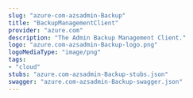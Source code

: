```yaml
---
slug: "azure-com-azsadmin-Backup"
title: "BackupManagementClient"
provider: "azure.com"
description: "The Admin Backup Management Client."
logo: "azure.com-azsadmin-Backup-logo.png"
logoMediaType: "image/png"
tags:
- "cloud"
stubs: "azure.com-azsadmin-Backup-stubs.json"
swagger: "azure.com-azsadmin-Backup-swagger.json"
---
```

